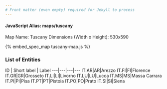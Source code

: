 ```yaml
---
# Front matter (even empty) required for Jekyll to process
---
```


#### JavaScript Alias: maps/tuscany

Map Name: Tuscany
Dimensions (Width x Height): 530x590



{% embed_spec_map tuscany-map.js %}

### List of Entities

ID | Short label | Label
---|---|---|---
IT.AR|AR|Arezzo
IT.FI|FI|Florence
IT.GR|GR|Grosseto
IT.LI|LI|Livorno
IT.LU|LU|Lucca
IT.MS|MS|Massa Carrara
IT.PI|PI|Pisa
IT.PT|PT|Pistoia
IT.PO|PO|Prato
IT.SI|SI|Siena

